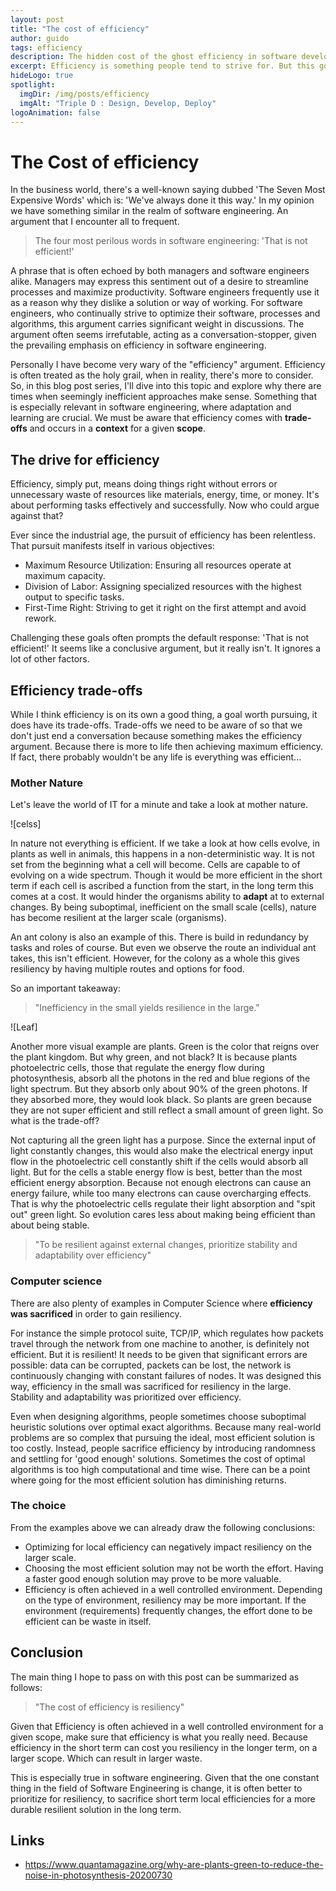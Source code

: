 ```yaml
---
layout: post
title: "The cost of efficiency"
author: guido
tags: efficiency
description: The hidden cost of the ghost efficiency in software development
excerpt: Efficiency is something people tend to strive for. But this goal often does more harm than good.
hideLogo: true
spotlight:
  imgDir: /img/posts/efficiency
  imgAlt: "Triple D : Design, Develop, Deploy"
logoAnimation: false
---
```


# The Cost of efficiency

In the business world, there's a well-known saying dubbed 'The Seven Most Expensive Words' which is: 'We've always done it this way.' In my opinion we have something similar in the realm of software engineering. An argument that I encounter all to frequent.

> The four most perilous words in software engineering: 'That is not efficient!'

A phrase that is often echoed by both managers and software engineers alike. Managers may express this sentiment out of a desire to streamline processes and maximize productivity. Software engineers frequently use it as a reason why they dislike a solution or way of working. For software engineers, who continually strive to optimize their software, processes and algorithms, this argument carries significant weight in discussions. The argument often seems irrefutable, acting as a conversation-stopper, given the prevailing emphasis on efficiency in software engineering.

Personally I have become very wary of the "efficiency" argument. Efficiency is often treated as the holy grail, when in reality, there's more to consider. So, in this blog post series, I'll dive into this topic and explore why there are times when seemingly inefficient approaches make sense. Something that is especially relevant in software engineering, where adaptation and learning are crucial. We must be aware that efficiency comes with **trade-offs** and occurs in a **context** for a given **scope**.

## The drive for efficiency

Efficiency, simply put, means doing things right without errors or unnecessary waste of resources like materials, energy, time, or money. It's about performing tasks effectively and successfully. Now who could argue against that?

Ever since the industrial age, the pursuit of efficiency has been relentless. That pursuit manifests itself in various objectives:

+ Maximum Resource Utilization: Ensuring all resources operate at maximum capacity.
+ Division of Labor: Assigning specialized resources with the highest output to specific tasks.
+ First-Time Right: Striving to get it right on the first attempt and avoid rework.

Challenging these goals often prompts the default response: 'That is not efficient!' It seems like a conclusive argument, but it really isn't. It ignores a lot of other factors.

## Efficiency trade-offs 

While I think efficiency is on its own a good thing, a goal worth pursuing, it does have its trade-offs. Trade-offs we need to be aware of so that we don't just end a conversation because something makes the efficiency argument. Because there is more to life then achieving maximum efficiency. If fact, there probably wouldn't be any life is everything was efficient...

### Mother Nature

Let's leave the world of IT for a minute and take a look at mother nature. 

![celss]

In nature not everything is efficient. If we take a look at how cells evolve, in plants as well in animals, this happens in a non-deterministic way. It is not set from the beginning what a cell will become. Cells are capable to of evolving on a wide spectrum. Though it would be more efficient in the short term if each cell is ascribed a function from the start, in the long term this comes at a cost. It would hinder the organisms ability to **adapt** at to external changes. By being suboptimal, inefficient on the small scale (cells), nature has become resilient at the larger scale (organisms). 

An ant colony is also an example of this. There is build in redundancy by tasks and roles of course. But even we observe the route an individual ant takes, this isn't efficient. However, for the colony as a whole this gives resiliency by having multiple routes and options for food. 

So an important takeaway:

> "Inefficiency in the small yields resilience in the large."

![Leaf]

Another more visual example are plants. Green is the color that reigns over the plant kingdom. But why green, and not black? It is because plants photoelectric cells, those that regulate the energy flow during photosynthesis, absorb all the photons in the red and blue regions of the light spectrum. But they absorb only about 90% of the green photons. If they absorbed more, they would look black. So plants are green because they are not super efficient and still reflect a small amount of green light. So what is the trade-off?

Not capturing all the green light has a purpose. Since the external input of light constantly changes, this would also make the electrical energy input flow in the photoelectric cell constantly shift if the cells would absorb all light. But for the cells a stable energy flow is best, better than the most efficient energy absorption. Because not enough electrons can cause an energy failure, while too many electrons can cause overcharging effects. That is why the photoelectric cells regulate their light absorption and "spit out" green light. So evolution cares less about making being efficient than about being stable. 

> "To be resilient against external changes, prioritize stability and adaptability over efficiency"

### Computer science

There are also plenty of examples in Computer Science where **efficiency was sacrificed** in order to gain resiliency. 

For instance the simple protocol suite, TCP/IP, which regulates how packets travel through the network from one machine to another, is definitely not efficient. But it is resilient! It needs to be given that significant errors are possible: data can be corrupted, packets can be lost, the network is continuously changing with constant failures of nodes. It was designed this way, efficiency in the small was sacrificed for resiliency in the large. Stability and adaptability was prioritized over efficiency.

Even when designing algorithms, people sometimes choose suboptimal heuristic solutions over optimal exact algorithms. Because many real-world problems are so complex that pursuing the ideal, most efficient solution is too costly. Instead, people sacrifice efficiency by introducing randomness and settling for 'good enough' solutions. Sometimes the cost of optimal algorithms is too high computational and time wise. There can be a point where going for the most efficient solution has diminishing returns. 

### The choice

From the examples above we can already draw the following conclusions:

+ Optimizing for local efficiency can negatively impact resiliency on the larger scale.
+ Choosing the most efficient solution may not be worth the effort. Having a faster good enough solution may prove to be more valuable. 
+ Efficiency is often achieved in a well controlled environment. Depending on the type of environment, resiliency may be more important. If the environment (requirements) frequently changes, the effort done to be efficient can be waste in itself.

## Conclusion

The main thing I hope to pass on with this post can be summarized as follows:

> "The cost of efficiency is resiliency"

Given that Efficiency is often achieved in a well controlled environment for a given scope, make sure that efficiency is what you really need. Because efficiency in the short term can cost you resiliency in the longer term, on a larger scope. Which can result in larger waste.

This is especially true in software engineering. Given that the one constant thing in the field of Software Engineering is change, it is often better to prioritize for resiliency, to sacrifice short term local efficiencies for a more durable resilient solution in the long term. 

## Links

+ https://www.quantamagazine.org/why-are-plants-green-to-reduce-the-noise-in-photosynthesis-20200730
